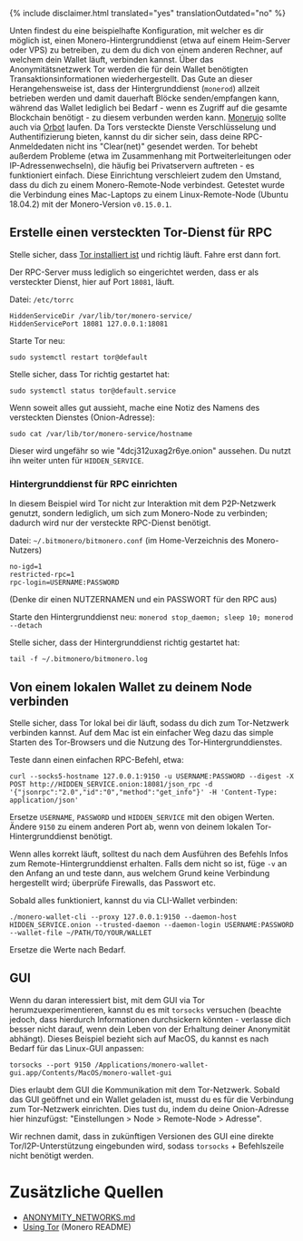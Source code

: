 {% include disclaimer.html translated="yes" translationOutdated="no" %}

Unten findest du eine beispielhafte Konfiguration, mit welcher es dir möglich ist, einen Monero-Hintergrunddienst (etwa auf einem Heim-Server oder VPS) zu betreiben, zu dem du dich von einem anderen Rechner, auf welchem dein Wallet läuft, verbinden kannst. Über das Anonymitätsnetzwerk Tor werden die für dein Wallet benötigten Transaktionsinformationen wiederhergestellt. Das Gute an dieser Herangehensweise ist, dass der Hintergrunddienst (`monerod`) allzeit betrieben werden und damit dauerhaft Blöcke senden/empfangen kann, während das Wallet lediglich bei Bedarf - wenn es Zugriff auf die gesamte Blockchain benötigt - zu diesem verbunden werden kann. [Monerujo](https://www.monerujo.io/) sollte auch via [Orbot](https://guardianproject.info/apps/org.torproject.android/) laufen. Da Tors versteckte Dienste Verschlüsselung und Authentifizierung bieten, kannst du dir sicher sein, dass deine RPC-Anmeldedaten nicht ins "Clear(net)" gesendet werden. Tor behebt außerdem Probleme (etwa im Zusammenhang mit Portweiterleitungen oder IP-Adressenwechseln), die häufig bei Privatservern auftreten - es funktioniert einfach. Diese Einrichtung verschleiert zudem den Umstand, dass du dich zu einem Monero-Remote-Node verbindest. Getestet wurde die Verbindung eines Mac-Laptops zu einem Linux-Remote-Node (Ubuntu 18.04.2) mit der Monero-Version `v0.15.0.1`.

## Erstelle einen versteckten Tor-Dienst für RPC

Stelle sicher, dass [Tor installiert ist](https://community.torproject.org/relay/setup/bridge/debian-ubuntu/) und richtig läuft. Fahre erst dann fort.

Der RPC-Server muss lediglich so eingerichtet werden, dass er als versteckter Dienst, hier auf Port `18081`, läuft.

Datei: `/etc/torrc`

```
HiddenServiceDir /var/lib/tor/monero-service/
HiddenServicePort 18081 127.0.0.1:18081
```
Starte Tor neu:
```
sudo systemctl restart tor@default
```

Stelle sicher, dass Tor richtig gestartet hat:
```
sudo systemctl status tor@default.service
```

Wenn soweit alles gut aussieht, mache eine Notiz des Namens des versteckten Dienstes (Onion-Adresse):
```
sudo cat /var/lib/tor/monero-service/hostname
```
Dieser wird ungefähr so wie "4dcj312uxag2r6ye.onion" aussehen. Du nutzt ihn weiter unten für `HIDDEN_SERVICE`.

### Hintergrunddienst für RPC einrichten

In diesem Beispiel wird Tor nicht zur Interaktion mit dem P2P-Netzwerk genutzt, sondern lediglich, um sich zum Monero-Node zu verbinden; dadurch wird nur der versteckte RPC-Dienst benötigt.

Datei: `~/.bitmonero/bitmonero.conf` (im Home-Verzeichnis des Monero-Nutzers)

```
no-igd=1
restricted-rpc=1
rpc-login=USERNAME:PASSWORD
```
(Denke dir einen NUTZERNAMEN und ein PASSWORT für den RPC aus)

Starte den Hintergrunddienst neu: `monerod stop_daemon; sleep 10; monerod --detach`

Stelle sicher, dass der Hintergrunddienst richtig gestartet hat:
```
tail -f ~/.bitmonero/bitmonero.log
```

## Von einem lokalen Wallet zu deinem Node verbinden

Stelle sicher, dass Tor lokal bei dir läuft, sodass du dich zum Tor-Netzwerk verbinden kannst. Auf dem Mac ist ein einfacher Weg dazu das simple Starten des Tor-Browsers und die Nutzung des Tor-Hintergrunddienstes.

Teste dann einen einfachen RPC-Befehl, etwa:
```
curl --socks5-hostname 127.0.0.1:9150 -u USERNAME:PASSWORD --digest -X POST http://HIDDEN_SERVICE.onion:18081/json_rpc -d '{"jsonrpc":"2.0","id":"0","method":"get_info"}' -H 'Content-Type: application/json'
```
Ersetze `USERNAME`, `PASSWORD` und `HIDDEN_SERVICE` mit den obigen Werten. Ändere `9150` zu einem anderen Port ab, wenn von deinem lokalen Tor-Hintergrunddienst benötigt.

Wenn alles korrekt läuft, solltest du nach dem Ausführen des Befehls Infos zum Remote-Hintergrunddienst erhalten. Falls dem nicht so ist, füge ` -v ` an den Anfang an und teste dann, aus welchem Grund keine Verbindung hergestellt wird; überprüfe Firewalls, das Passwort etc.

Sobald alles funktioniert, kannst du via CLI-Wallet verbinden:
```
./monero-wallet-cli --proxy 127.0.0.1:9150 --daemon-host HIDDEN_SERVICE.onion --trusted-daemon --daemon-login USERNAME:PASSWORD --wallet-file ~/PATH/TO/YOUR/WALLET
```
Ersetze die Werte nach Bedarf.

## GUI

Wenn du daran interessiert bist, mit dem GUI via Tor herumzuexperimentieren, kannst du es mit `torsocks` versuchen (beachte jedoch, dass hierdurch Informationen durchsickern könnten - verlasse dich besser nicht darauf, wenn dein Leben von der Erhaltung deiner Anonymität abhängt). Dieses Beispiel bezieht sich auf MacOS, du kannst es nach Bedarf für das Linux-GUI anpassen:
```
torsocks --port 9150 /Applications/monero-wallet-gui.app/Contents/MacOS/monero-wallet-gui
```

Dies erlaubt dem GUI die Kommunikation mit dem Tor-Netzwerk. Sobald das GUI geöffnet und ein Wallet geladen ist, musst du es für die Verbindung zum Tor-Netzwerk einrichten. Dies tust du, indem du deine Onion-Adresse hier hinzufügst: "Einstellungen > Node > Remote-Node > Adresse".

Wir rechnen damit, dass in zukünftigen Versionen des GUI eine direkte Tor/I2P-Unterstützung eingebunden wird, sodass `torsocks` + Befehlszeile nicht benötigt werden.

# Zusätzliche Quellen

* [ANONYMITY_NETWORKS.md](https://github.com/monero-project/monero/blob/master/ANONYMITY_NETWORKS.md)
* [Using Tor](https://github.com/monero-project/monero#using-tor) (Monero README)